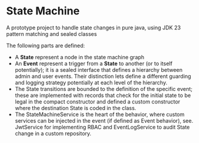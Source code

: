 # State Machine

A prototype project to handle state changes in pure java, using JDK 23 pattern matching and sealed classes

The following parts are defined:

* A **State** represent a node in the state machine graph
* An **Event** represent a trigger from a **State** to another (or to itself potentially); it is a sealed interface that
  defines a hierarchy between admin and user events. Their distinction lets define a different guarding and logging
  strategy potentially at each level of the hierarchy.
* The State transitions are bounded to the definition of the specific event; these are implemented with records that
  check for the initial state to be legal in the compact constructor and defined a custom constructor where the
  destination State is coded in the class.
* The StateMachineService is the heart of the behavior, where custom services can be injected in the event (if defined
  as Event behavior), see. JwtService for implementing RBAC and EventLogService to audit State change in a custom
  repository.